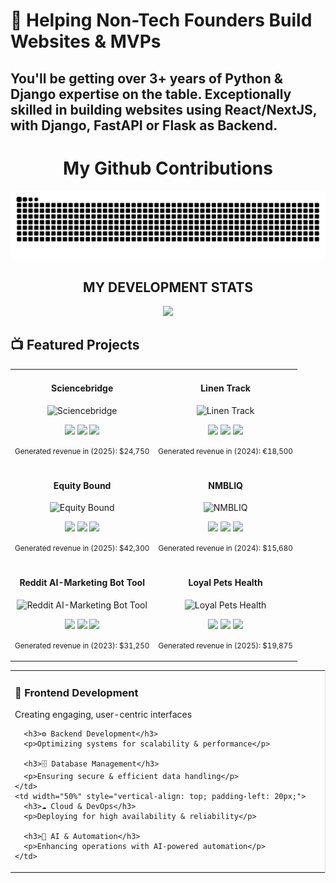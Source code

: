 # 🚀 Helping Non-Tech Founders Build Websites & MVPs
## You'll be getting over 3+ years of Python & Django expertise on the table. Exceptionally skilled in building websites using React/NextJS, with Django, FastAPI or Flask as Backend.

<div align="center">
<h1>My Github Contributions</h1>
  <picture>
    <source media="(prefers-color-scheme: dark)" srcset="https://github.com/TalhaBruh/Github-ReadME/blob/output/github-contribution-grid-snake-dark.svg" />
    <source media="(prefers-color-scheme: light)" srcset="https://github.com/TalhaBruh/Github-ReadME/blob/output/github-contribution-grid-snake.svg" />
    <img alt="github-snake" src="https://github.com/TalhaBruh/Github-ReadME/blob/output/github-contribution-grid-snake.svg" />
  </picture></br>
</div>

<div align=center> 
  <h2>MY DEVELOPMENT STATS</h2>
  <img src="https://github-profile-summary-cards.vercel.app/api/cards/profile-details?username=TalhaBruh&theme=algolia">
</div>

## 📺 Featured Projects

<div align="center">
  <table>
    <tr>
      <td align="center">
        <h4>Sciencebridge</h4>
        <img src="/api/placeholder/480/320" width="480" height="320" alt="Sciencebridge">
        <p>
          <img src="https://skillicons.dev/icons?i=react" height="40">
          <img src="https://skillicons.dev/icons?i=nextjs" height="40">
          <img src="https://skillicons.dev/icons?i=tailwind" height="40">
        </p>
        <p><small>Generated revenue in (2025): $24,750</small></p>
      </td>
      <td align="center">
        <h4>Linen Track</h4>
        <img src="/api/placeholder/480/320" width="480" height="320" alt="Linen Track">
        <p>
          <img src="https://skillicons.dev/icons?i=django" height="40">
          <img src="https://skillicons.dev/icons?i=python" height="40">
          <img src="https://skillicons.dev/icons?i=postgres" height="40">
        </p>
        <p><small>Generated revenue in (2024): €18,500</small></p>
      </td>
    </tr>
    <tr>
      <td align="center">
        <h4>Equity Bound</h4>
        <img src="/api/placeholder/480/320" width="480" height="320" alt="Equity Bound">
        <p>
          <img src="https://skillicons.dev/icons?i=fastapi" height="40">
          <img src="https://skillicons.dev/icons?i=typescript" height="40">
          <img src="https://skillicons.dev/icons?i=mongodb" height="40">
        </p>
        <p><small>Generated revenue in (2025): $42,300</small></p>
      </td>
      <td align="center">
        <h4>NMBLIQ</h4>
        <img src="/api/placeholder/480/320" width="480" height="320" alt="NMBLIQ">
        <p>
          <img src="https://skillicons.dev/icons?i=nodejs" height="40">
          <img src="https://skillicons.dev/icons?i=express" height="40">
          <img src="https://skillicons.dev/icons?i=firebase" height="40">
        </p>
        <p><small>Generated revenue in (2024): $15,680</small></p>
      </td>
    </tr>
    <tr>
      <td align="center">
        <h4>Reddit AI-Marketing Bot Tool</h4>
        <img src="/api/placeholder/480/320" width="480" height="320" alt="Reddit AI-Marketing Bot Tool">
        <p>
          <img src="https://skillicons.dev/icons?i=react" height="40">
          <img src="https://skillicons.dev/icons?i=flask" height="40">
          <img src="https://skillicons.dev/icons?i=aws" height="40">
        </p>
        <p><small>Generated revenue in (2023): $31,250</small></p>
      </td>
      <td align="center">
        <h4>Loyal Pets Health</h4>
        <img src="/api/placeholder/480/320" width="480" height="320" alt="Loyal Pets Health">
        <p>
          <img src="https://skillicons.dev/icons?i=nextjs" height="40">
          <img src="https://skillicons.dev/icons?i=tailwind" height="40">
          <img src="https://skillicons.dev/icons?i=vercel" height="40">
        </p>
        <p><small>Generated revenue in (2025): $19,875</small></p>
      </td>
    </tr>
  </table>
</div>

<table width="100%">
  <tr>
    <td width="50%" style="vertical-align: top; padding-right: 20px; border-right: 1px solid #e0e0e0;">
      <h3>🎨 Frontend Development</h3>
      <p>Creating engaging, user-centric interfaces</p>
      
      <h3>⚙️ Backend Development</h3>
      <p>Optimizing systems for scalability & performance</p>
      
      <h3>🗄️ Database Management</h3>
      <p>Ensuring secure & efficient data handling</p>
    </td>
    <td width="50%" style="vertical-align: top; padding-left: 20px;">
      <h3>☁️ Cloud & DevOps</h3>
      <p>Deploying for high availability & reliability</p>
      
      <h3>🤖 AI & Automation</h3>
      <p>Enhancing operations with AI-powered automation</p>
    </td>
  </tr>
</table>
